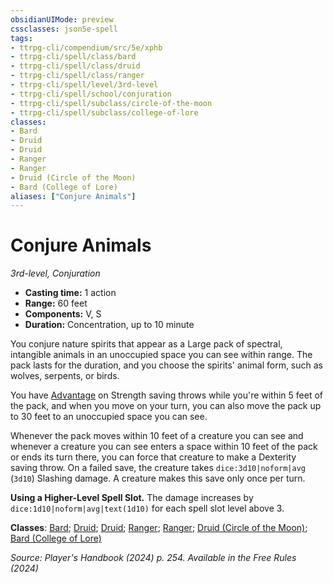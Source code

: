 ```yaml
---
obsidianUIMode: preview
cssclasses: json5e-spell
tags:
- ttrpg-cli/compendium/src/5e/xphb
- ttrpg-cli/spell/class/bard
- ttrpg-cli/spell/class/druid
- ttrpg-cli/spell/class/ranger
- ttrpg-cli/spell/level/3rd-level
- ttrpg-cli/spell/school/conjuration
- ttrpg-cli/spell/subclass/circle-of-the-moon
- ttrpg-cli/spell/subclass/college-of-lore
classes:
- Bard
- Druid
- Druid
- Ranger
- Ranger
- Druid (Circle of the Moon)
- Bard (College of Lore)
aliases: ["Conjure Animals"]
---
```

# Conjure Animals
*3rd-level, Conjuration*  

- **Casting time:** 1 action
- **Range:** 60 feet
- **Components:** V, S
- **Duration:** Concentration, up to 10 minute

You conjure nature spirits that appear as a Large pack of spectral, intangible animals in an unoccupied space you can see within range. The pack lasts for the duration, and you choose the spirits' animal form, such as wolves, serpents, or birds.

You have [Advantage](3-Compendium/rules/variant-rules/advantage-xphb.md) on Strength saving throws while you're within 5 feet of the pack, and when you move on your turn, you can also move the pack up to 30 feet to an unoccupied space you can see.

Whenever the pack moves within 10 feet of a creature you can see and whenever a creature you can see enters a space within 10 feet of the pack or ends its turn there, you can force that creature to make a Dexterity saving throw. On a failed save, the creature takes `dice:3d10|noform|avg` (`3d10`) Slashing damage. A creature makes this save only once per turn.

**Using a Higher-Level Spell Slot.** The damage increases by `dice:1d10|noform|avg|text(1d10)` for each spell slot level above 3.

**Classes**: [Bard](list-spells-classes-bard); [Druid](list-spells-classes-druid); [Druid](list-spells-classes-druid); [Ranger](list-spells-classes-ranger); [Ranger](list-spells-classes-ranger); [Druid (Circle of the Moon)](list-spells-classes-druid-xphb-circle-of-the-moon-xphb); [Bard (College of Lore)](list-spells-classes-bard-xphb-college-of-lore-xphb)

*Source: Player's Handbook (2024) p. 254. Available in the Free Rules (2024)*